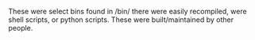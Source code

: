 These were select bins found in /bin/ there were easily recompiled, were shell scripts, or python scripts. These were built/maintained by other people.